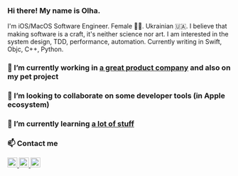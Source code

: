 ### Hi there! My name is Olha.

I'm iOS/MacOS Software Engineer. Female 👩‍💻. Ukrainian 🇺🇦.
I believe that making software is a craft, it's neither science nor art. 
I am interested in the system design, TDD, performance, automation.
Currently writing in Swift, Objc, C++, Python.

### 🔭 I’m currently working in [a great product company](https://adva-soft.com) and also on my pet project 

### 👯 I’m looking to collaborate on some developer tools (in Apple ecosystem)

### 🌱 I’m currently learning [a lot of stuff](https://gist.github.com/gatamar/2b14a2cdf3da82ef142f94af47f34c86#file-my_gist_tree-md)

### 📫 Contact me
<a href="https://stackoverflow.com/users/2567725/olha">
  <img alt="stackoverflow" width="22px" src="https://cdn.jsdelivr.net/npm/simple-icons@3.12.3/icons/stackoverflow.svg" />
</a>
<a href="https://www.linkedin.com/in/olha-pavliuk-2ba806197/">
  <img alt="linkedin" width="22px" src="https://cdn.jsdelivr.net/npm/simple-icons@v3/icons/linkedin.svg" />
</a>
<a href="https://www.goodreads.com/user/show/38693364-olha">
  <img alt="stackoverflow" width="22px" src="https://cdn.jsdelivr.net/npm/simple-icons@3.12.3/icons/goodreads.svg" />
</a>

